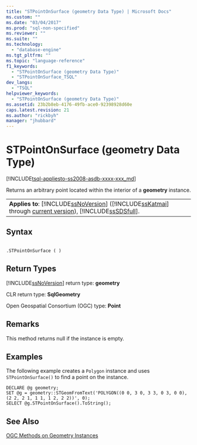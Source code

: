 ```yaml
---
title: "STPointOnSurface (geometry Data Type) | Microsoft Docs"
ms.custom: ""
ms.date: "03/04/2017"
ms.prod: "sql-non-specified"
ms.reviewer: ""
ms.suite: ""
ms.technology: 
  - "database-engine"
ms.tgt_pltfrm: ""
ms.topic: "language-reference"
f1_keywords: 
  - "STPointOnSurface (geometry Data Type)"
  - "STPointOnSurface_TSQL"
dev_langs: 
  - "TSQL"
helpviewer_keywords: 
  - "STPointOnSurface (geometry Data Type)"
ms.assetid: 23b2b8eb-4176-49fb-ace0-92398928d60e
caps.latest.revision: 21
ms.author: "rickbyh"
manager: "jhubbard"
---
```

# STPointOnSurface (geometry Data Type)
[!INCLUDE[tsql-appliesto-ss2008-asdb-xxxx-xxx_md](../../relational-databases/import-export/includes/tsql-appliesto-ss2008-asdb-xxxx-xxx-md.md)]

  Returns an arbitrary point located within the interior of a **geometry** instance.  
  
||  
|-|  
|**Applies to**: [!INCLUDE[ssNoVersion](../../advanced-analytics/r-services/includes/ssnoversion-md.md)] ([!INCLUDE[ssKatmai](../../analysis-services/data-mining/includes/sskatmai-md.md)] through [current version](http://go.microsoft.com/fwlink/p/?LinkId=299658)), [!INCLUDE[ssSDSfull](../../analysis-services/multidimensional-models/includes/sssdsfull-md.md)].|  
  
## Syntax  
  
```  
  
.STPointOnSurface ( )  
```  
  
## Return Types  
 [!INCLUDE[ssNoVersion](../../advanced-analytics/r-services/includes/ssnoversion-md.md)] return type: **geometry**  
  
 CLR return type: **SqlGeometry**  
  
 Open Geospatial Consortium (OGC) type: **Point**  
  
## Remarks  
 This method returns null if the instance is empty.  
  
## Examples  
 The following example creates a `Polygon` instance and uses `STPointOnSurface()` to find a point on the instance.  
  
```  
DECLARE @g geometry;  
SET @g = geometry::STGeomFromText('POLYGON((0 0, 3 0, 3 3, 0 3, 0 0),(2 2, 2 1, 1 1, 1 2, 2 2))', 0);  
SELECT @g.STPointOnSurface().ToString();  
```  
  
## See Also  
 [OGC Methods on Geometry Instances](../../t-sql/data-types/ogc-methods-on-geometry-instances.md)  
  
  
